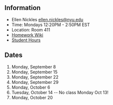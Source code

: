   ## Information

* Ellen Nickles ellen.nickles@nyu.edu
* Time: Mondays 12:20PM - 2:50PM EST
* Location: Room 411
* [Homework Wiki](https://github.com/ITPNYU/ICM-2025-Code/wiki/Homework-Ellen-04)
* [Student Hours](https://calendar.google.com/calendar/u/0/appointments/AcZssZ2nxjeYXV4KB9fwbbOC8YwHfwNY-TVN4s0voJk=)

## Dates

1. Monday, September 8
2. Monday, September 15
3. Monday, September 22
4. Monday, September 29
5. Monday, October 6
6. Tuesday, October 14 -- No class Monday Oct 13!
7. Monday, October 20

